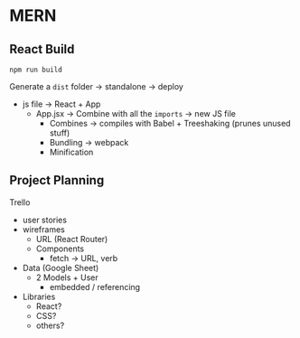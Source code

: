 # MERN

## React Build

`npm run build`

Generate a `dist` folder -> standalone -> deploy

- js file -> React + App
  - App.jsx -> Combine with all the `imports` -> new JS file
    - Combines -> compiles with Babel + Treeshaking (prunes unused stuff)
    - Bundling -> webpack
    - Minification

## Project Planning

Trello

- user stories
- wireframes
  - URL (React Router)
  - Components
    - fetch -> URL, verb
- Data (Google Sheet)
  - 2 Models + User
    - embedded / referencing
- Libraries
  - React?
  - CSS?
  - others?
